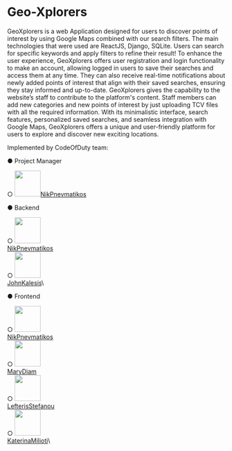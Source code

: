 # Geo-Xplorers

GeoXplorers is a web Application designed for users to discover points of
interest by using Google Maps combined with our search filters. The main
technologies that were used are ReactJS, Django, SQLite. Users can search for specific
keywords and apply filters to refine their result!
To enhance the user experience, GeoXplorers offers user registration and login
functionality to make an account, allowing logged in users to save their searches and
access them at any time. They can also receive real-time notifications about newly
added points of interest that align with their saved searches, ensuring they stay
informed and up-to-date.
GeoXplorers gives the capability to the website’s staff to contribute to the
platform's content. Staff members can add new categories and new points of interest
by just uploading TCV files with all the required information.
With its minimalistic interface, search features, personalized saved searches,
and seamless integration with Google Maps, GeoXplorers offers a unique and
user-friendly platform for users to explore and discover new exciting locations.

Implemented by CodeOfDuty team:


● Project Manager
   
  ○  [<img src="https://github.com/NikPnevmatikos.png" width="60px;"/><sub><a href="https://github.com/NikPnevmatikos">NikPnevmatikos</a></sub>](https://github.com/NikPnevmatikos)
  
● Backend

  ○ [<img src="https://github.com/NikPnevmatikos.png" width="60px;"/><br /><sub><a href="https://github.com/NikPnevmatikos">NikPnevmatikos</a></sub>](https://github.com/NikPnevmatikos) \
  ○ [<img src="https://github.com/JohnKalesis1.png" width="60px;"/><br /><sub><a href="https://github.com/JohnKalesis1">JohnKalesis</a></sub>](https://github.com/JohnKalesis1)\
  
● Frontend

  ○ [<img src="https://github.com/NikPnevmatikos.png" width="60px;"/><br /><sub><a href="https://github.com/NikPnevmatikos">NikPnevmatikos</a></sub>](https://github.com/NikPnevmatikos)\
  ○ [<img src="https://github.com/MaryDiam.png" width="60px;"/><br /><sub><a href="https://github.com/MaryDiam">MaryDiam</a></sub>](https://github.com/MaryDiam)\
  ○ [<img src="https://github.com/lefstefanou.png" width="60px;"/><br /><sub><a href="https://github.com/lefstefanou">LefterisStefanou</a></sub>](https://github.com/lefstefanou)\
  ○ [<img src="https://github.com/katerinamilioti.png" width="60px;"/><br /><sub><a href="https://github.com/katerinamilioti">KaterinaMilioti</a></sub>](https://github.com/katerinamilioti)\
